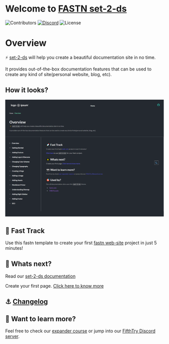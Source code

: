 # Welcome to [FASTN set-2-ds](https://fastn-community.github.io/set-2-ds/)
![Contributors](https://img.shields.io/github/contributors/fastn-community/set-2-ds?color=dark-green) [![Discord](https://img.shields.io/discord/793929082483769345)](https://discord.com/channels/793929082483769345/) ![License](https://img.shields.io/github/license/fastn-community/set-2-ds)
# Overview

⚡️ [set-2-ds](https://fastn-community.github.io/set-2-ds/) will help you create a beautiful documentation site in no time.

It provides out-of-the-box documentation features that can be used to create any kind of site(personal website, blog, etc).

## How it looks?

![set-2-ds](/static/set-2-ds-example.png)

## 🚀 Fast Track

Use this fastn template to create your first [fastn web-site](https://fastn.com/expander/hello-world/-/build/) project in just 5 minutes!

## 🌟 Whats next?

Read our [set-2-ds documentation](https://fastn-community.github.io/set-2-ds/)

Create your first page. [Click here to know more](https://fastn-community.github.io/set-2-ds/page/)

## ⚓ [Changelog](Changelog.md)

## 👀 Want to learn more?

Feel free to check our [expander course](https://fastn.com/expander/) or jump into our [FifthTry Discord server](https://discord.gg/bucrdvptYd).
